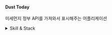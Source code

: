 #### Dust Today
미세먼지 정부 API를 가져와서 표시해주는 어플리케이션 

<details>
<summary>Skill & Stack</summary>
<div markdown="1">

##### Stack & Skill <br>
- Custom Scroll View 위젯 실전 사용!<br>
- Drawer 위젯 사용 <br>
- Dio로 HTTP 요청하기<br>
- Hive로 NoSQL 데이터 관리<br>
- 오프라인 지원 <br>
- 정부 오픈 API 알아보기 <br>
- ListTile<br>
<br><br>
</div>
</details>

